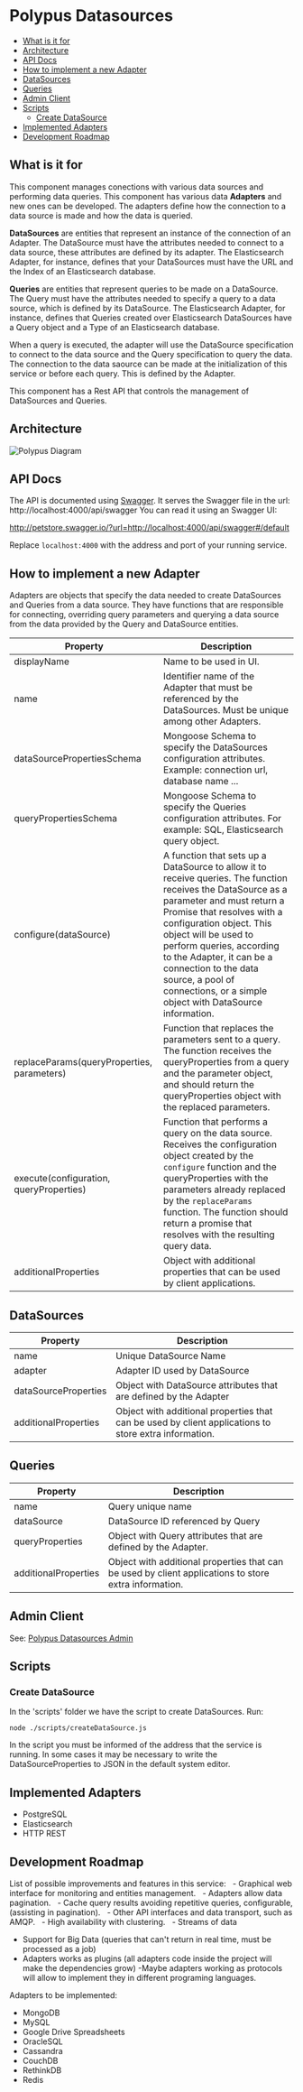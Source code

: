 # Polypus Datasources

<!-- START doctoc generated TOC please keep comment here to allow auto update -->
<!-- DON'T EDIT THIS SECTION, INSTEAD RE-RUN doctoc TO UPDATE -->


- [What is it for](#what-is-it-for)
- [Architecture](#architecture)
- [API Docs](#api-docs)
- [How to implement a new Adapter](#how-to-implement-a-new-adapter)
- [DataSources](#datasources)
- [Queries](#queries)
- [Admin Client](#admin-client)
- [Scripts](#scripts)
  - [Create DataSource](#create-datasource)
- [Implemented Adapters](#implemented-adapters)
- [Development Roadmap](#development-roadmap)

<!-- END doctoc generated TOC please keep comment here to allow auto update -->

## What is it for

This component manages conections with various data sources and performing data queries.
This component has various data **Adapters** and new ones can be developed.
The adapters define how the connection to a data source is made and how the data is queried.

**DataSources** are entities that represent an instance of the connection of an Adapter.
The DataSource must have the attributes needed to connect to a data source, these attributes are defined by its adapter.
The Elasticsearch Adapter, for instance, defines that your DataSources must have the URL and the Index of an Elasticsearch database.

**Queries** are entities that represent queries to be made on a DataSource.
The Query must have the attributes needed to specify a query to a data source, which is defined by its DataSource.
The Elasticsearch Adapter, for instance, defines that Queries created over Elasticsearch DataSources have a Query object and a Type of an Elasticsearch database.

When a query is executed, the adapter will use the DataSource specification to connect to the data source and the Query specification to query the data.
The connection to the data saource can be made at the initialization of this service or before each query. This is defined by the Adapter.

This component has a Rest API that controls the management of DataSources and Queries.

## Architecture
![Polypus Diagram](./diagram.png)

## API Docs
The API is documented using [Swagger](http://swagger.io/). 
It serves the Swagger file in the url: http://localhost:4000/api/swagger
You can read it using an Swagger UI:

http://petstore.swagger.io/?url=http://localhost:4000/api/swagger#/default

Replace `localhost:4000` with the address and port of your running service.

## How to implement a new Adapter

Adapters are objects that specify the data needed to create DataSources and Queries from a data source.
They have functions that are responsible for connecting, overriding query parameters and querying a data source from the data provided by the Query and DataSource entities.

| Property | Description |
|--------------------------------------------|----------------------------------------------------------------------------------------------------------------------------------------------------------------------------------------------------------------------------------------------------------------------------------------------------------------------------------------------------------------------------------------|
| displayName | Name to be used in UI. |
| name | Identifier name of the Adapter that must be referenced by the DataSources. Must be unique among other Adapters. |
| dataSourcePropertiesSchema | Mongoose Schema to specify the DataSources configuration attributes. Example: connection url, database name ... |
| queryPropertiesSchema | Mongoose Schema to specify the Queries configuration attributes. For example: SQL, Elasticsearch query object. |
| configure(dataSource) | A function that sets up a DataSource to allow it to receive queries. The function receives the DataSource as a parameter and must return a Promise that resolves with a configuration object. This object will be used to perform queries, according to the Adapter, it can be a connection to the data source, a pool of connections, or a simple object with DataSource information. |
| replaceParams(queryProperties, parameters) | Function that replaces the parameters sent to a query. The function receives the queryProperties from a query and the parameter object, and should return the queryProperties object with the replaced parameters. |
| execute(configuration, queryProperties) | Function that performs a query on the data source. Receives the configuration object created by the `configure` function and the queryProperties with the parameters already replaced by the `replaceParams` function. The function should return a promise that resolves with the resulting query data. |
| additionalProperties | Object with additional properties that can be used by client applications. |


## DataSources

| Property | Description |
|----------------------|-------------------------------------------------------------------------------------------------------|
| name | Unique DataSource Name |
| adapter | Adapter ID used by DataSource |
| dataSourceProperties | Object with DataSource attributes that are defined by the Adapter |
| additionalProperties | Object with additional properties that can be used by client applications to store extra information. |

## Queries

| Property | Description |
|----------------------|----------------------------------------------------------------------------|
| name | Query unique name |
| dataSource | DataSource ID referenced by Query |
| queryProperties | Object with Query attributes that are defined by the Adapter. |
| additionalProperties | Object with additional properties that can be used by client applications to store extra information. |


## Admin Client

See: [Polypus Datasources Admin](https://github.com/PromonLogicalis/PolypusDatasources-Admin)

## Scripts

### Create DataSource

In the 'scripts' folder we have the script to create DataSources.
Run:

    node ./scripts/createDataSource.js

In the script you must be informed of the address that the service is running.
In some cases it may be necessary to write the DataSourceProperties to JSON in the default system editor.

## Implemented Adapters
 - PostgreSQL
 - Elasticsearch
 - HTTP REST
 

## Development Roadmap

List of possible improvements and features in this service:
  - Graphical web interface for monitoring and entities management.
  - Adapters allow data pagination.
  - Cache query results avoiding repetitive queries, configurable, (assisting in pagination).
  - Other API interfaces and data transport, such as AMQP.
  - High availability with clustering.
  - Streams of data
  - Support for Big Data (queries that can't return in real time, must be processed as a job)
  - Adapters works as plugins (all adapters code inside the project will make the dependencies grow)
    -Maybe adapters working as protocols will allow to implement they in different programing languages.

Adapters to be implemented:
 - MongoDB
 - MySQL
 - Google Drive Spreadsheets
 - OracleSQL
 - Cassandra
 - CouchDB
 - RethinkDB
 - Redis